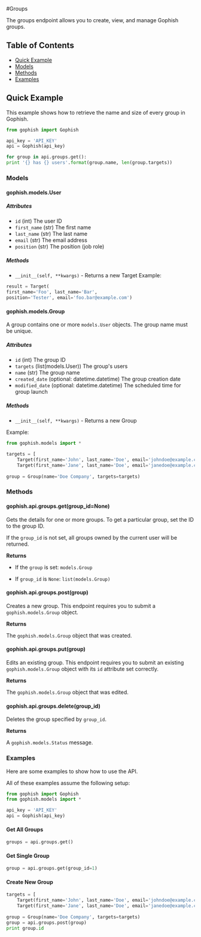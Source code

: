 #Groups

The groups endpoint allows you to create, view, and manage Gophish groups.

## Table of Contents

* [Quick Example](#quick-example)
* [Models](#models)
* [Methods](#methods)
* [Examples](#examples)

## Quick Example

This example shows how to retrieve the name and size of every group in Gophish.

``` python
from gophish import Gophish

api_key = 'API_KEY'
api = Gophish(api_key)

for group in api.groups.get():
print '{} has {} users'.format(group.name, len(group.targets))
```

### Models

#### gophish.models.User

##### Attributes

* `id` (int) The user ID
* `first_name` (str) The first name
* `last_name` (str) The last name
* `email` (str) The email address
* `position` (str) The position (job role)
##### Methods

* `__init__(self, **kwargs)` - Returns a new Target
Example:
``` python
result = Target(
first_name='Foo', last_name='Bar',
position='Tester', email='foo.bar@example.com')
```

#### gophish.models.Group

A group contains one or more `models.User` objects. The group name must be unique.

##### Attributes

* `id` (int) The group ID
* `targets` (list(models.User)) The group's users
* `name` (str) The group name
* `created_date` (optional: datetime.datetime) The group creation date
* `modified_date` (optional: datetime.datetime) The scheduled time for group launch

##### Methods

* `__init__(self, **kwargs)` - Returns a new Group

Example:

``` python
from gophish.models import *

targets = [
    Target(first_name='John', last_name='Doe', email='johndoe@example.com'),
    Target(first_name='Jane', last_name='Doe', email='janedoe@example.com')]
        
group = Group(name='Doe Company', targets=targets)
```

### Methods

#### gophish.api.groups.get(group_id=None)

Gets the details for one or more groups. To get a particular group, set the ID to the group ID.

If the `group_id` is not set, all groups owned by the current user will be returned.

**Returns**

* If the `group` is set: `models.Group`

* If `group_id` is `None`: `list(models.Group)`

#### gophish.api.groups.post(group)

Creates a new group. This endpoint requires you to submit a `gophish.models.Group` object.

**Returns**

The `gophish.models.Group` object that was created.

#### gophish.api.groups.put(group)

Edits an existing group. This endpoint requires you to submit an existing `gophish.models.Group` object with its `id` attribute set correctly.

**Returns**

The `gophish.models.Group` object that was edited.

#### gophish.api.groups.delete(group_id)

Deletes the group specified by `group_id`.

**Returns**

A `gophish.models.Status` message.

### Examples

Here are some examples to show how to use the API.

All of these examples assume the following setup:

``` python
from gophish import Gophish
from gophish.models import *

api_key = 'API_KEY'
api = Gophish(api_key)
```

#### Get All Groups

``` python
groups = api.groups.get()
```

#### Get Single Group

``` python
group = api.groups.get(group_id=1)
```

#### Create New Group

``` python
targets = [
    Target(first_name='John', last_name='Doe', email='johndoe@example.com'),
    Target(first_name='Jane', last_name='Doe', email='janedoe@example.com')]
        
group = Group(name='Doe Company', targets=targets)
group = api.groups.post(group)
print group.id
```